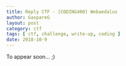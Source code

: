 ```yaml
---
title: Reply CTF - [CODING400] Webaedalus
author: GaspareG
layout: post
category: ctf
tags: [ ctf, challenge, write-up, coding ]
date: 2018-10-9 
---
```


To appear soon... ;)
